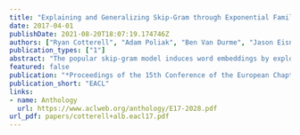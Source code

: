 ```yaml
---
title: "Explaining and Generalizing Skip-Gram through Exponential Family Principal Component Analysis"
date: 2017-04-01
publishDate: 2021-08-20T18:07:19.174746Z
authors: ["Ryan Cotterell", "Adam Poliak", "Ben Van Durme", "Jason Eisner"]
publication_types: ["1"]
abstract: "The popular skip-gram model induces word embeddings by exploiting the signal from word-context coocurrence. We offer a new interpretation of skip-gram based on exponential family PCA-a form of matrix factorization to generalize the skip-gram model to tensor factorization. In turn, this lets us train embeddings through richer higher-order coocurrences, e.g., triples that include positional information (to incorporate syntax) or morphological information (to share parameters across related words). We experiment on 40 languages and show our model improves upon skip-gram."
featured: false
publication: "*Proceedings of the 15th Conference of the European Chapter of the Association for Computational Linguistics*"
publication_short: "EACL"
links:
- name: Anthology
  url: https://www.aclweb.org/anthology/E17-2028.pdf
url_pdf: papers/cotterell+alb.eacl17.pdf
---
```


